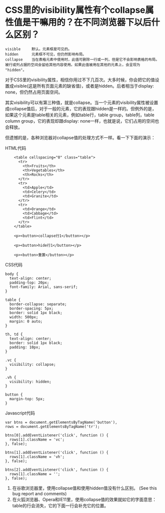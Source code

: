 # CSS里的visibility属性有个collapse属性值是干嘛用的？在不同浏览器下以后什么区别？

	visible	    默认。元素框是可见的。
	hidden	    元素框不可见，但仍然影响布局。
	collapse	当在表格元素中使用时，此值可删除一行或一列，但是它不会影响表格的布局。被行或列占据的空间会留给其他内容使用。如果此值被用在其他的元素上，会呈现为 "hidden"。


对于CSS里的visibility属性，相信你用过不下几百次。大多时候，你会把它的值设置成visible(这是所有页面元素的缺省值)，或者是hidden。后者相当于display: none，但仍然占用页面空间。

其实visibility可以有第三种值，就是collapse。当一个元素的visibility属性被设置成collapse值后，对于一般的元素，它的表现跟hidden是一样的。但例外的是，如果这个元素是table相关的元素，例如table行，table group，table列，table column group，它的表现却跟display: none一样，也就是说，它们占用的空间也会释放。

但遗憾的是，各种浏览器对collapse值的处理方式不一样。看一下下面的演示：

HTML代码

		<table cellspacing="0" class="table">
		  <tr>
		    <th>Fruits</th>
		    <th>Vegetables</th>
		    <th>Rocks</th>
		  </tr>
		  <tr>
		    <td>Apple</td>
		    <td>Celery</td>
		    <td>Granite</td>
		  </tr>
		  <tr>
		    <td>Orange</td>
		    <td>Cabbage</td>
		    <td>Flint</td>
		  </tr>
		</table>
		
		<p><button>collapse行1</button></p>
		
		<p><button>hide行1</button></p>
		
		<p><button>重置</button></p>

 CSS代码


	body {
	  text-align: center;
	  padding-top: 20px;
	  font-family: Arial, sans-serif;
	}
	
	table {
	  border-collapse: separate;
	  border-spacing: 5px;
	  border: solid 1px black;
	  width: 500px;
	  margin: 0 auto;
	}
	
	th, td {
	  text-align: center;
	  border: solid 1px black;
	  padding: 10px;
	}
	
	.vc {
	  visibility: collapse;
	}
	
	.vh {
	  visibility: hidden;
	}
	
	button {
	  margin-top: 5px;
	}

Javascript代码

	var btns = document.getElementsByTagName('button'),
    rows = document.getElementsByTagName('tr');

	btns[0].addEventListener('click', function () {
	  rows[1].className = 'vc';
	}, false);
	
	btns[1].addEventListener('click', function () {
	  rows[1].className = 'vh';
	}, false);
	
	btns[2].addEventListener('click', function () {
	  rows[1].className = '';
	}, false);


1. 在谷歌浏览器里，使用collapse值和使用hidden值没有什么区别。 (See this bug report and comments)
2. 在火狐浏览器、Opera和IE11里，使用collapse值的效果就如它的字面意思：table的行会消失，它的下面一行会补充它的位置。